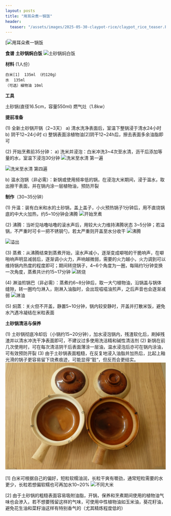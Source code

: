 ```yaml
---
layout: posts
title: "用耳朵煮一锅饭"
header:
  teaser: "/assets/images/2025-05-30-claypot-rice/claypot_rice_teaser.PNG"
---
```


[![用耳朵煮一锅饭](https://youtu.be/FzKH2nYW2K8)

**食谱**
**土砂锅焖白饭**
![土砂锅焖白饭](/assets/images/2025-05-30-claypot-rice/0.JPG "土砂锅焖白饭")

**材料** (1人份）

    白米[1]  135ml （约120g）
    水  135ml
    （可选）植物油 10ml


**工具**

土砂锅(直径16.5cm，容量550ml)
燃气灶（1.8kw）


**提前准备**

(1)	全新土砂锅开锅（2~3天）
a)	清水洗净表面后，室温下整锅浸于清水24小时
b)	阴干12~24小时
c)	整锅表面涂植物油[2]阴干12~24h后，擦去表面多余油脂即可

(2)	开始烹煮前35分钟：
a)	洗米并浸泡：白米冲洗3~4次至水清，沥干后添加等量的水，室温下浸泡30分钟
![洗米至水清 第一遍](/assets/images/2025-05-30-claypot-rice/1.JPG "洗米第一遍")

![洗米至水清 第四遍](/assets/images/2025-05-30-claypot-rice/2.JPG "洗米第四遍 能看见水底的米")

b)	温水泡锅（非必需）：新锅或使用频率低的锅，在浸泡大米期间，浸于温水，取出擦干表面，并在锅内涂一层植物油，预防开裂


**制作**（30~35分钟）

(1)	升温：装有白米和水的土砂锅，盖上盖子，小火预热锅子1分钟后，用不直烧锅底的中大火加热，约5~10分钟会沸腾
![开始烹煮](/assets/images/2025-05-30-claypot-rice/3.JPG "开始烹煮")

(2)	沸腾：当听见咕噜咕噜的滚水声后，用较大火力维持沸腾状态 3~5分钟；若溢锅，不严重时可卡一把不锈钢勺，若太严重则开盖至水分收干
![沸腾](/assets/images/2025-05-30-claypot-rice/4-1.JPG "沸腾")

![溢出](/assets/images/2025-05-30-claypot-rice/4.JPG "卡一把勺子 防止溢出")


(3)	蒸煮：从沸腾结束到蒸煮开始，滚水声减小，逐渐变成噼啪的干脆响声，在噼啪响声明显减弱后，逐渐调小火力，声响越微弱，需要的火力越小，火力调到可以维持锅内热度的程度即可；期间转烧锅子，4~6个角度为一圈，每隔约1分钟变换一次角度，蒸煮共计约15~17分钟
![转烧](/assets/images/2025-05-30-claypot-rice/5.JPG "转烧")

(4)	淋油煎锅巴（非必需）：蒸煮约6~8分钟后，取一大勺植物油，沿锅盖与锅体缝隙，转一圈均匀淋入，刚淋入油脂时，会出现嗞嗞油煎声，之后声音也会逐渐减弱
![淋油](/assets/images/2025-05-30-claypot-rice/6.JPG "淋油")

(5)	焖蒸：关火但不开盖，静置5~10分钟，锅内较安静时，开盖并打散米饭，避免水汽遇冷凝结在米粒表面


**土砂锅清洁与保养**

(1)	土砂锅彻底冷却后（小锅约15~20分钟），加水浸泡锅内，残渣软化后，刷掉残渣并以清水冲洗干净表面即可，不建议过多使用洗洁精和碱性清洁剂
(2)	新锅在前几次使用时，可在每次清洁阴干后表面薄涂一层油，温水浸泡后亦可在锅内涂油，可有效预防开裂
(3)	由于土砂锅表面粗糙，在反复地浸入油脂并加热后，比起上釉光滑的锅子更容易留下烧煮痕迹，可能显得“脏“，但反而会更结实。
![新旧土砂锅](/assets/images/2025-05-30-claypot-rice/10.JPG "(左：全新 右：使用较长时间)")



[1] 白米可根据自己的偏好，短粒软糯油润，长粒干爽有嚼劲，通常短粒需要的水更少，长粒若想偏软糯也可再加水10~20%
![不同大米](/assets/images/2025-05-30-claypot-rice/9.JPG "不同大米")

[2] 由于土砂锅的粗糙表面容易吸附油脂，开锅，保养和烹煮期间使用的植物油气味也会渗入，若不想要残留这样的气味，可使用中性植物油如玉米油，葵花籽油，避免花生油和菜籽油这样有特别香气的（尤其精炼程度低的）
